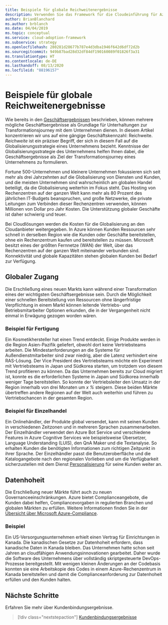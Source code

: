 ```yaml
---
title: Beispiele für globale Reichweitenergebnisse
description: Verwenden Sie das Framework für die Cloudeinführung für Azure, um sich mit Reichweitenergebnissen in Bezug auf die Cloudtransformation vertraut zu machen.
author: BrianBlanchard
ms.author: brblanch
ms.date: 04/04/2019
ms.topic: conceptual
ms.service: cloud-adoption-framework
ms.subservice: strategy
ms.openlocfilehash: 280281d28677b787e4d3dba1946f642d6df72d2b
ms.sourcegitcommit: 949b87bad28d32df84df190160089f01826f3a31
ms.translationtype: HT
ms.contentlocale: de-DE
ms.lasthandoff: 08/13/2020
ms.locfileid: "88196157"
---
```

<!-- cSpell:ignore Personalizer -->
<!-- docsTest:ignore "global reach" -->

# <a name="examples-of-global-reach-outcomes"></a>Beispiele für globale Reichweitenergebnisse

Wie bereits in den [Geschäftsergebnissen](./index.md) beschrieben, können mehrere mögliche Geschäftsergebnisse als Grundlage für Unterhaltungen zur Transformationsjourney mit dem Unternehmen dienen. In diesem Artikel konzentrieren wir uns auf eine gängige Geschäftskennzahl: Reichweite. *Reichweite* ist ein präziser Begriff, der sich in diesem Fall auf die Globalisierungsstrategie eines Unternehmens bezieht. Kenntnisse der Globalisierungsstrategie des Unternehmens helfen Ihnen dabei, die Geschäftsergebnisse als Ziel der Transformationsjourney eines Unternehmens zu formulieren.

Fortune 500-Unternehmen und kleinere Unternehmen fokussieren sich seit mehr als drei Jahrzehnten auf die Globalisierung von Diensten und Kunden, und die meisten Unternehmen sind wahrscheinlich am globalen Handel beteiligt, da die Globalisierung weiterhin im Fokus steht. Das Hosting von Rechenzentren auf der ganzen Welt kann mehr als 80 Prozent des jährlichen IT-Budgets beanspruchen, und große Netzwerke, die private Leitungen zum Verbinden dieser Rechenzentren verwenden, können Millionen von Dollar pro Jahr Kosten. Die Unterstützung globaler Geschäfte ist daher schwierig und teuer.

Bei Cloudlösungen werden die Kosten für die Globalisierung an den Cloudanbieter weitergegeben. In Azure können Kunden Ressourcen sehr schnell in derselben Region wie die Kunden oder Geschäfte bereitstellen, ohne ein Rechenzentrum kaufen und bereitstellen zu müssen. Microsoft besitzt eines der größten Fernnetze (WAN) der Welt, über das Rechenzentren auf der ganzen Welt miteinander verbunden sind. Konnektivität und globale Kapazitäten stehen globalen Kunden bei Bedarf zur Verfügung.

## <a name="global-access"></a>Globaler Zugang

Die Erschließung eines neuen Markts kann während einer Transformation eines der wichtigsten Geschäftsergebnisse sein. Durch die Möglichkeit einer schnellen Bereitstellung von Ressourcen ohne längerfristige Verpflichtung in einem Markt können leitende Vertriebs- und Betriebsmitarbeiter Optionen erkunden, die in der Vergangenheit nicht einmal in Erwägung gezogen worden wären.

### <a name="manufacturing-example"></a>Beispiel für Fertigung

Ein Kosmetikhersteller hat einen Trend entdeckt. Einige Produkte werden in die Region Asien-Pazifik geliefert, obwohl dort keine Vertriebsteams arbeiten. Die Mindestanforderungen an die Systeme für Außendienstmitarbeiter sind zwar niedrig, aber die Latenz verhindert eine RAS-Lösung. Der Vice President des Vertriebsteams möchte ein Experiment mit Vertriebsteams in Japan und Südkorea starten, um trotzdem von diesem Trend profitieren zu können. Da das Unternehmen bereits zur Cloud migriert ist, konnte es die erforderlichen Systeme in Japan und Südkorea innerhalb weniger Tage bereitstellen. So konnte der Vertriebsleiter den Umsatz in der Region innerhalb von drei Monaten um *x %* steigern. Diese beiden Märkte übertreffen andere Regionen auf der Welt auch weiterhin und führen zu Vertriebschancen in der gesamten Region.

### <a name="retail-example"></a>Beispiel für Einzelhandel

Ein Onlinehändler, der Produkte global versendet, kann mit seinen Kunden in verschiedenen Zeitzonen und in mehreren Sprachen zusammenarbeiten. Der Einzelhändler verwendet den Azure Bot Service und verschiedene Features in Azure Cognitive Services wie beispielsweise Übersetzer, Language Understanding (LUIS), den QnA Maker und die Textanalyse. So erhalten Kunden die benötigten Informationen zum richtigen Zeitpunkt in ihrer Sprache. Der Einzelhändler passt die Benutzeroberfläche und die Katalogangebote nach den regionalen Vorlieben und um die Verfügbarkeit sicherzustellen mit dem Dienst [Personalisierung](https://azure.microsoft.com/services/cognitive-services/personalizer/) für seine Kunden weiter an.

## <a name="data-sovereignty"></a>Datenhoheit

Die Erschließung neuer Märkte führt auch zu neuen Governanceeinschränkungen. Azure bietet Complianceangebote, die Kunden dabei helfen, Compliancevorgaben in regulierten Branchen und globalen Märkten zu erfüllen. Weitere Informationen finden Sie in der [Übersicht über Microsoft Azure-Compliance](https://azure.microsoft.com/overview/trusted-cloud/compliance).

### <a name="example"></a>Beispiel

Ein US-Versorgungsunternehmen erhielt einen Vertrag für Einrichtungen in Kanada. Die kanadischen Gesetze zur Datenhoheit erfordern, dass kanadische Daten in Kanada bleiben. Das Unternehmen hatte schon seit Jahren an cloudfähigen Anwendungsinnovationen gearbeitet. Daher wurde die Software des Unternehmens über vollständig skriptgesteuerte DevOps-Prozesse bereitgestellt. Mit wenigen kleinen Änderungen an der Codebasis konnten sie eine Arbeitskopie des Codes in einem Azure-Rechenzentrum in Kanada bereitstellen und damit die Complianceanforderung zur Datenhoheit erfüllen und den Kunden halten.

## <a name="next-steps"></a>Nächste Schritte

Erfahren Sie mehr über Kundenbindungsergebnisse.

> [!div class="nextstepaction"]
> [Kundenbindungsergebnisse](./engagement-outcomes.md)
